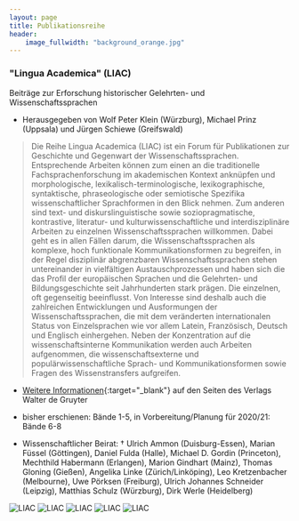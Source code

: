 ```yaml
---
layout: page
title: Publikationsreihe
header:
    image_fullwidth: "background_orange.jpg"
---
```




### "Lingua Academica" (LIAC)

Beiträge zur Erforschung historischer Gelehrten- und Wissenschaftssprachen
 
* Herausgegeben von Wolf Peter Klein (Würzburg), Michael Prinz (Uppsala) und Jürgen Schiewe (Greifswald)

> Die Reihe Lingua Academica (LIAC) ist ein Forum für Publikationen zur Geschichte und Gegenwart der Wissenschaftssprachen. 
Entsprechende Arbeiten können zum einen an die traditionelle Fachsprachenforschung im akademischen Kontext anknüpfen und 
morphologische, lexikalisch-terminologische, lexikographische, syntaktische, phraseologische oder semiotische Spezifika 
wissenschaftlicher Sprachformen in den Blick nehmen. Zum anderen sind text- und diskurslinguistische sowie soziopragmatische, 
kontrastive, literatur- und kulturwissenschaftliche und interdisziplinäre Arbeiten zu einzelnen Wissenschaftssprachen willkommen. 
Dabei geht es in allen Fällen darum, die Wissenschaftssprachen als komplexe, hoch funktionale Kommunikationsformen zu begreifen, 
in der Regel disziplinär abgrenzbaren Wissenschaftssprachen stehen untereinander in vielfältigen Austauschprozessen und haben sich 
die das Profil der europäischen Sprachen und die Gelehrten- und Bildungsgeschichte seit Jahrhunderten stark prägen. Die einzelnen, 
oft gegenseitig beeinflusst. Von Interesse sind deshalb auch die zahlreichen Entwicklungen und Ausformungen der Wissenschaftssprachen, 
die mit dem veränderten internationalen Status von Einzelsprachen wie vor allem Latein, Französisch, Deutsch und Englisch einhergehen. 
Neben der Konzentration auf die wissenschaftsinterne Kommunikation werden auch Arbeiten aufgenommen, die wissenschaftsexterne und 
populärwissenschaftliche Sprach- und Kommunikationsformen sowie Fragen des Wissenstransfers aufgreifen.

* [Weitere Informationen]( https://www.degruyter.com/view/serial/486225?rskey=RG1b1p&result=1 ){:target="_blank"} auf den Seiten des Verlags Walter de Gruyter

* bisher erschienen: Bände 1-5, in Vorbereitung/Planung für 2020/21: Bände 6-8 

* Wissenschaftlicher Beirat: † Ulrich Ammon (Duisburg-Essen), Marian Füssel (Göttingen), Daniel Fulda (Halle), 
Michael D. Gordin (Princeton), Mechthild Habermann (Erlangen), Marion Gindhart (Mainz), Thomas Gloning (Gießen), 
Angelika Linke (Zürich/Linköping), Leo Kretzenbacher (Melbourne), Uwe Pörksen (Freiburg), Ulrich Johannes Schneider (Leipzig), 
Matthias Schulz (Würzburg), Dirk Werle (Heidelberg)

![LIAC]( {{site_url}}/images/LIAC_1.jpg )
![LIAC]( {{site_url}}/images/LIAC_2.jpg )
![LIAC]( {{site_url}}/images/LIAC_3.jpg )
![LIAC]( {{site_url}}/images/LIAC_4.jpg )
![LIAC]( {{site_url}}/images/LIAC_5.jpg )